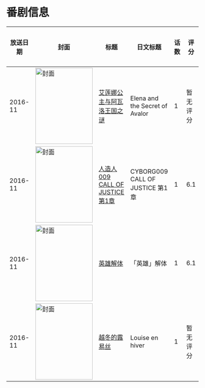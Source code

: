 # 番剧信息

|放送日期|封面|标题|日文标题|话数|评分|评分人数|
|---|---|---|---|---|---|---|
|2016-11|<img src="//lain.bgm.tv/pic/cover/c/38/ca/199331_y8FuB.jpg" alt="封面" style="width:150px;height:200px;object-fit:cover;">|[艾莲娜公主与阿瓦洛王国之谜](https://bangumi.tv/subject/199331)|Elena and the Secret of Avalor|1|暂无评分|少于10人评分|
|2016-11|<img src="//lain.bgm.tv/pic/cover/c/90/63/187465_yfp20.jpg" alt="封面" style="width:150px;height:200px;object-fit:cover;">|[人造人009 CALL OF JUSTICE 第1章](https://bangumi.tv/subject/187465)|CYBORG009 CALL OF JUSTICE 第1章|1|6.1|27人评分|
|2016-11|<img src="//lain.bgm.tv/pic/cover/c/14/71/184021_5SQ6N.jpg" alt="封面" style="width:150px;height:200px;object-fit:cover;">|[英雄解体](https://bangumi.tv/subject/184021)|「英雄」解体|1|6.1|85人评分|
|2016-11|<img src="//lain.bgm.tv/pic/cover/c/f4/0a/194710_tCnkc.jpg" alt="封面" style="width:150px;height:200px;object-fit:cover;">|[越冬的露易丝](https://bangumi.tv/subject/194710)|Louise en hiver|1|暂无评分|少于10人评分|
